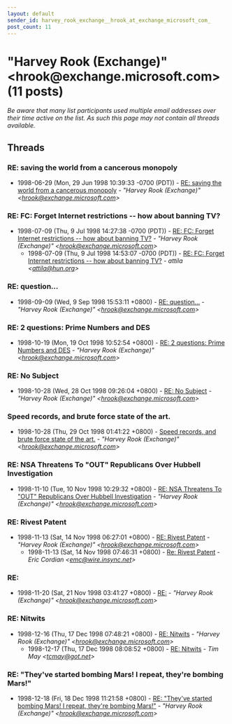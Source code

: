```yaml
---
layout: default
sender_id: harvey_rook_exchange__hrook_at_exchange_microsoft_com_
post_count: 11
---
```


# "Harvey Rook (Exchange)" <hrook<span>@</span>exchange.microsoft.com> (11 posts)

_Be aware that many list participants used multiple email addresses over their time active on the list. As such this page may not contain all threads available._

## Threads

### RE: saving the world from a cancerous monopoly
+ 1998-06-29 (Mon, 29 Jun 1998 10:39:33 -0700 (PDT)) - [RE: saving the world from a cancerous monopoly](/archive/1998/06/5fa54004b6a42543ba6414e487fa6dc3a6fe76b346d80c92e7909d10820407e9) - _"Harvey Rook (Exchange)" \<hrook@exchange.microsoft.com\>_

### RE: FC: Forget Internet restrictions -- how about banning TV?
+ 1998-07-09 (Thu, 9 Jul 1998 14:27:38 -0700 (PDT)) - [RE: FC: Forget Internet restrictions -- how about banning TV?](/archive/1998/07/9b3c74e23c228ad0950b40d2f23668eeca2118bab26fcb7b1e614251cbe57ee5) - _"Harvey Rook (Exchange)" \<hrook@exchange.microsoft.com\>_
  + 1998-07-09 (Thu, 9 Jul 1998 14:53:07 -0700 (PDT)) - [RE: FC: Forget Internet restrictions -- how about banning TV?](/archive/1998/07/556f5e706d56e7dd2b5b4a0e98eedf2ae7e02258cb4e12eaae52a80a338c66b8) - _attila \<attila@hun.org\>_

### RE: question...
+ 1998-09-09 (Wed, 9 Sep 1998 15:53:11 +0800) - [RE: question...](/archive/1998/09/18f74acd914313ad1515fdb80f1e5daefb159f649ada0d312858831e41affacb) - _"Harvey Rook (Exchange)" \<hrook@exchange.microsoft.com\>_

### RE: 2 questions: Prime Numbers and DES
+ 1998-10-19 (Mon, 19 Oct 1998 10:52:54 +0800) - [RE: 2 questions: Prime Numbers and DES](/archive/1998/10/c553c59366cbec71cfac3418451ea838d662814d2c098e355d46496d9ddcdedb) - _"Harvey Rook (Exchange)" \<hrook@exchange.microsoft.com\>_

### RE: No Subject
+ 1998-10-28 (Wed, 28 Oct 1998 09:26:04 +0800) - [RE: No Subject](/archive/1998/10/af0d8009e3ac074ebc62c900252d047f16742e5de9428fe87e53b6eb8bd4c137) - _"Harvey Rook (Exchange)" \<hrook@exchange.microsoft.com\>_

### Speed records, and brute force state of the art.
+ 1998-10-28 (Thu, 29 Oct 1998 01:41:22 +0800) - [Speed records, and brute force state of the art.](/archive/1998/10/f865cb1bb2362b09ef5eb23ef38dc202bdff31dc2c23fd7ec42be82b190f0db1) - _"Harvey Rook (Exchange)" \<hrook@exchange.microsoft.com\>_

### RE: NSA Threatens To "OUT" Republicans Over Hubbell Investigation
+ 1998-11-10 (Tue, 10 Nov 1998 10:29:32 +0800) - [RE: NSA Threatens To "OUT" Republicans Over Hubbell Investigation](/archive/1998/11/3bc636dd77dee17f89ebf85b6c6a7c9000addd6c2a48dffe4ecb5908f91e0a0c) - _"Harvey Rook (Exchange)" \<hrook@exchange.microsoft.com\>_

### RE: Rivest Patent
+ 1998-11-13 (Sat, 14 Nov 1998 06:27:01 +0800) - [RE: Rivest Patent](/archive/1998/11/b0919287bab36a92cfb4838e8c1fc3bb14ae424cace6e914c2f2512c7055b6f7) - _"Harvey Rook (Exchange)" \<hrook@exchange.microsoft.com\>_
  + 1998-11-13 (Sat, 14 Nov 1998 07:46:31 +0800) - [Re: Rivest Patent](/archive/1998/11/c37df31eefb9ffe4d6395e6ca750c67ce0efda6920eaa69002d6c4a31f5ffef7) - _Eric Cordian \<emc@wire.insync.net\>_

### RE:
+ 1998-11-20 (Sat, 21 Nov 1998 03:41:27 +0800) - [RE:](/archive/1998/11/70ece8f1a897e184bdba28565be648b6baee76d27e596ce870cd73fcbe278ae9) - _"Harvey Rook (Exchange)" \<hrook@exchange.microsoft.com\>_

### RE: Nitwits
+ 1998-12-16 (Thu, 17 Dec 1998 07:48:21 +0800) - [RE: Nitwits](/archive/1998/12/4d07420a05be4f65a6b8aaf56eec0fc21546fca928e2c30056df32bb0f14c562) - _"Harvey Rook (Exchange)" \<hrook@exchange.microsoft.com\>_
  + 1998-12-17 (Thu, 17 Dec 1998 08:08:52 +0800) - [RE: Nitwits](/archive/1998/12/5dd22dfabbc0f273cfcc3c2a878a5302f057921e625460c5f65d9d2ad4335697) - _Tim May \<tcmay@got.net\>_

### RE: "They've started bombing Mars! I repeat, they're bombing Mars!"
+ 1998-12-18 (Fri, 18 Dec 1998 11:21:58 +0800) - [RE: "They've started bombing Mars! I repeat, they're bombing Mars!"](/archive/1998/12/936e9059ca010f4d4d0ca5e308cf3fbd6b04d116066387f393a229d97ce589df) - _"Harvey Rook (Exchange)" \<hrook@exchange.microsoft.com\>_

